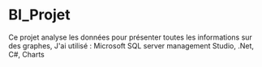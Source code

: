 # BI_Projet
Ce projet analyse les données pour présenter toutes les informations sur des graphes,
J'ai utilisé :
Microsoft SQL server management Studio,
.Net,
C#,
Charts
